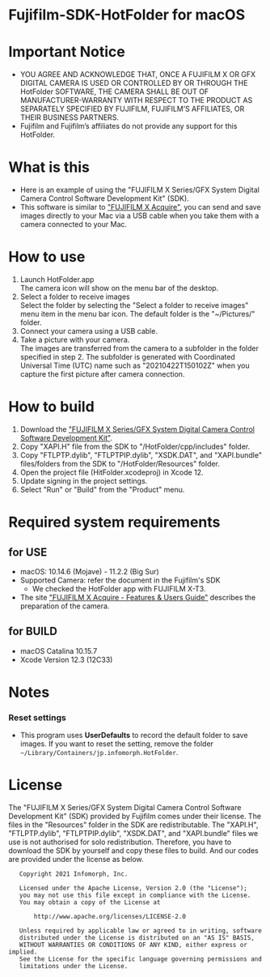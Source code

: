 # Fujifilm-SDK-HotFolder for macOS

# Important Notice
* YOU AGREE AND ACKNOWLEDGE THAT, ONCE A FUJIFILM X OR GFX DIGITAL CAMERA IS USED OR CONTROLLED BY OR THROUGH THE HotFolder SOFTWARE, THE CAMERA SHALL BE OUT OF MANUFACTURER-WARRANTY WITH RESPECT TO THE PRODUCT AS SEPARATELY SPECIFIED BY FUJIFILM, FUJIFILM’S AFFILIATES, OR THEIR BUSINESS PARTNERS.
* Fujifilm and Fujifilm’s affiliates do not provide any support for this HotFolder.

# What is this
* Here is an example of using the "FUJIFILM X Series/GFX System Digital Camera Control Software Development Kit" (SDK).
* This software is similar to ["FUJIFILM X Acquire"](https://fujifilm-x.com/en-us/support/download/software/x-acquire/), you can send and save images directly to your Mac via a USB cable when you take them with a camera connected to your Mac.

# How to use
1. Launch HotFolder.app  
   The camera icon will show on the menu bar of the desktop.
2. Select a folder to receive images  
   Select the folder by selecting the "Select a folder to receive images" menu item in the menu bar icon. The default folder is the "~/Pictures/" folder.
4. Connect your camera using a USB cable.
5. Take a picture with your camera.  
   The images are transferred from the camera to a subfolder in the folder specified in step 2. The subfolder is generated with Coordinated Universal Time (UTC) name such as "20210422T150102Z" when you capture the first picture after camera connection.

# How to build
1. Download the ["FUJIFILM X Series/GFX System Digital Camera Control Software Development Kit"](https://fujifilm-x.com/global/special/camera-control-sdk/).
2. Copy "XAPI.H" file from the SDK to "/HotFolder/cpp/includes" folder.
3. Copy "FTLPTP.dylib", "FTLPTPIP.dylib", "XSDK.DAT", and "XAPI.bundle" files/folders from the SDK to "/HotFolder/Resources" folder.
4. Open the project file (HitFolder.xcodeproj) in Xcode 12.
5. Update signing in the project settings.
6. Select "Run" or "Build" from the "Product" menu.

# Required system requirements
## for USE
* macOS: 10.14.6 (Mojave) - 11.2.2 (Big Sur)
* Supported Camera: refer the document in the Fujifilm's SDK
  * We checked the HotFolder app with FUJIFILM X-T3.
* The site ["FUJIFILM X Acquire - Features & Users Guide"](https://fujifilm-x.com/en-us/stories/fujifilm-x-acquire-features-users-guide/) describes the preparation of the camera.

## for BUILD
* macOS Catalina 10.15.7
* Xcode Version 12.3 (12C33)

# Notes
### Reset settings
* This program uses **UserDefaults** to record the default folder to save images. If you want to reset the setting, remove the folder `~/Library/Containers/jp.infomorph.HotFolder`.

# License

The "FUJIFILM X Series/GFX System Digital Camera Control Software Development Kit" (SDK) provided by Fujifilm comes under their license. The files in the "Resources" folder in the SDK are redistributable. The "XAPI.H", "FTLPTP.dylib", "FTLPTPIP.dylib", "XSDK.DAT", and "XAPI.bundle" files we use is not authorised for solo redistribution. Therefore, you have to download the SDK by yourself and copy these files to build.
And our codes are provided under the license as below.

```
   Copyright 2021 Infomorph, Inc.

   Licensed under the Apache License, Version 2.0 (the "License");
   you may not use this file except in compliance with the License.
   You may obtain a copy of the License at

       http://www.apache.org/licenses/LICENSE-2.0

   Unless required by applicable law or agreed to in writing, software
   distributed under the License is distributed on an "AS IS" BASIS,
   WITHOUT WARRANTIES OR CONDITIONS OF ANY KIND, either express or implied.
   See the License for the specific language governing permissions and
   limitations under the License.
```
